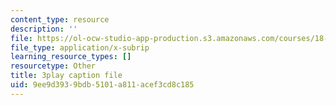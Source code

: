 ```yaml
---
content_type: resource
description: ''
file: https://ol-ocw-studio-app-production.s3.amazonaws.com/courses/18-s997-introduction-to-matlab-programming-fall-2011/9ee9d3939bdb5101a811acef3cd8c185_WpAXzSJJqW4.vtt
file_type: application/x-subrip
learning_resource_types: []
resourcetype: Other
title: 3play caption file
uid: 9ee9d393-9bdb-5101-a811-acef3cd8c185
---
```

